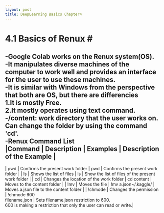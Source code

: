```yaml
---
layout: post
title: DeepLearning Basics Chapter4
---
```


# 4.1 Basics of Renux # <br/>
-Google Colab works on the Renux system(OS).<br/>
-It manipulates diverse machines of the computer to work well and provides an interface for the user to use these machines.<br/>
-It is similar with Windows from the perspective that both are OS, but there are differencies<br/>
1.It is mostly Free.<br/>
2.It mostly operates using text command.<br/>
-/content: work directory that the user works on. Can change the folder by using the command 'cd'.<br/>
-Renux Command List<br/>
 |Command | Description                              | Examples   | Description of the Example                       |
----------------------------------------------------------------------------------------------------------------------
 | pwd  | Confirms the present work folder         |   pwd      | Confirms the present work folder                  |
 |  ls  |    Shows the list of files               |   ls       | Show the list of files of the present work folder |
 |  cd  | Changes the location of the work folder  | cd content | Moves to the content folder                       |
 |  !mv  | Moves the file                          | !mv a.json~/.kaggle/ | Moves a.json file to the content folder |
 |  !chmode  | Changes the permission              | !chmode 600<br/>filename.json | Sets filename.json restriction to 600.
                                                     <br/>600 is making a restriction that only the user can read or write.|
                                                     
